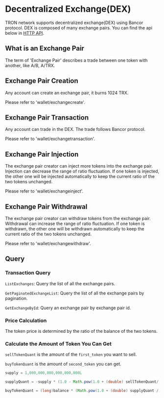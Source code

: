 # Decentralized Exchange(DEX)

TRON network supports decentralized exchange(DEX) using Bancor protocol. DEX is composed of many exchange pairs. You can find the api below in [HTTP API](../../api/http).

## What is an Exchange Pair

The term of 'Exchange Pair' describes a trade between one token with another, like A/B, A/TRX.

## Exchange Pair Creation

Any account can create an exchange pair, it burns 1024 TRX.

Please refer to 'wallet/exchangecreate'.

## Exchange Pair Transaction

Any account can trade in the DEX. The trade follows Bancor protocol.

Please refer to 'wallet/exchangetransaction'.

## Exchange Pair Injection

The exchange pair creator can inject more tokens into the exchange pair. Injection can decrease the range of ratio fluctuation. If one token is injected, the other one will be injected automatically to keep the current ratio of the two tokens unchanged.

Please refer to 'wallet/exchangeinject'.

## Exchange Pair Withdrawal

The exchange pair creator can withdraw tokens from the exchange pair. Withdrawal can increase the range of ratio fluctuation. If one token is withdrawn, the other one will be withdrawn automatically to keep the current ratio of the two tokens unchanged.

Please refer to 'wallet/exchangewithdraw'.

## Query

### Transaction Query

`ListExchanges`: Query the list of all the exchange pairs.

`GetPaginatedExchangeList`: Query the list of all the exchange pairs by pagination.

`GetExchangeById`: Query an exchange pair by exchange pair id.

### Price Calculation

The token price is determined by the ratio of the balance of the two tokens.

### Calculate the Amount of Token You Can Get

`sellTokenQuant` is the amount of the `first_token` you want to sell.

`buyTokenQuant` is the amount of `second_token` you can get.

```java
supply = 1,000,000,000,000,000,000L

supplyQuant = -supply * (1.0 - Math.pow(1.0 + (double) sellTokenQuant/(firstTokenBalance + sellTokenQuant, 0.0005))

buyTokenQuant = (long)balance * (Math.pow(1.0 + (double) supplyQuant / supply, 2000.0) - 1.0)
```
